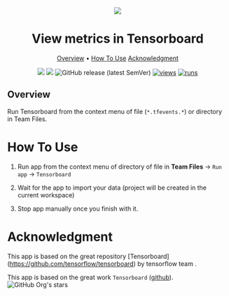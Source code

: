 <div align="center" markdown>
<img src="https://user-images.githubusercontent.com/12828725/228066998-7bd39e8a-562e-431e-a1b7-5940007f0ae7.jpg">

# View metrics in Tensorboard

<p align="center">
  <a href="#Overview">Overview</a> •
  <a href="#How-To-Use">How To Use</a> 
  <a href="#Acknowledgment">Acknowledgment</a>
</p>

[![](https://img.shields.io/badge/supervisely-ecosystem-brightgreen)](https://ecosystem.supervise.ly)
[![](https://img.shields.io/badge/slack-chat-green.svg?logo=slack)](https://supervise.ly/slack)
![GitHub release (latest SemVer)](https://img.shields.io/github/v/release/supervisely-ecosystem/tensorboard-logs-viewer)
[![views](https://app.supervise.ly/img/badges/views/supervisely-ecosystem/tensorboard-logs-viewer.png)](https://supervise.ly)
[![runs](https://app.supervise.ly/img/badges/runs/supervisely-ecosystem/tensorboard-logs-viewer.png)](https://supervise.ly)

</div>

## Overview

Run Tensorboard from the context menu of file (`*.tfevents.*`) or directory in Team Files.

# How To Use 

1. Run app from the context menu of directory of file in **Team Files** -> `Run app` -> `Tensorboard`

2. Wait for the app to import your data (project will be created in the current workspace)

3. Stop app manually once you finish with it.

# Acknowledgment

This app is based on the great repository [Tensorboard] (https://github.com/tensorflow/tensorboard) by tensorflow team .

This app is based on the great work `Tensorboard` ([github](https://github.com/tensorflow/tensorboard)). ![GitHub Org's stars](https://img.shields.io/github/stars/tensorflow/tensorboard?style=social)